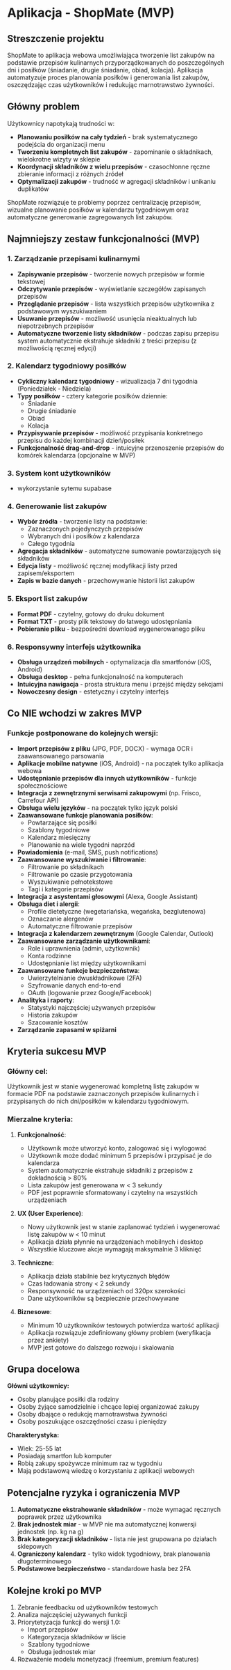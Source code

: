 # Aplikacja - ShopMate (MVP)

## Streszczenie projektu
ShopMate to aplikacja webowa umożliwiająca tworzenie list zakupów na podstawie przepisów kulinarnych przyporządkowanych do poszczególnych dni i posiłków (śniadanie, drugie śniadanie, obiad, kolacja).
Aplikacja automatyzuje proces planowania posiłków i generowania list zakupów, oszczędzając czas użytkowników i redukując marnotrawstwo żywności.

## Główny problem

Użytkownicy napotykają trudności w:
- **Planowaniu posiłków na cały tydzień** - brak systematycznego podejścia do organizacji menu
- **Tworzeniu kompletnych list zakupów** - zapominanie o składnikach, wielokrotne wizyty w sklepie
- **Koordynacji składników z wielu przepisów** - czasochłonne ręczne zbieranie informacji z różnych źródeł
- **Optymalizacji zakupów** - trudność w agregacji składników i unikaniu duplikatów

ShopMate rozwiązuje te problemy poprzez centralizację przepisów, wizualne planowanie posiłków w kalendarzu tygodniowym oraz automatyczne generowanie zagregowanych list zakupów.

## Najmniejszy zestaw funkcjonalności (MVP)

### 1. Zarządzanie przepisami kulinarnymi
- **Zapisywanie przepisów** - tworzenie nowych przepisów w formie tekstowej
- **Odczytywanie przepisów** - wyświetlanie szczegółów zapisanych przepisów
- **Przeglądanie przepisów** - lista wszystkich przepisów użytkownika z podstawowym wyszukiwaniem
- **Usuwanie przepisów** - możliwość usunięcia nieaktualnych lub niepotrzebnych przepisów
- **Automatyczne tworzenie listy składników** - podczas zapisu przepisu system automatycznie ekstrahuje składniki z treści przepisu (z możliwością ręcznej edycji)

### 2. Kalendarz tygodniowy posiłków
- **Cykliczny kalendarz tygodniowy** - wizualizacja 7 dni tygodnia (Poniedziałek - Niedziela)
- **Typy posiłków** - cztery kategorie posiłków dziennie:
  - Śniadanie
  - Drugie śniadanie
  - Obiad
  - Kolacja
- **Przypisywanie przepisów** - możliwość przypisania konkretnego przepisu do każdej kombinacji dzień/posiłek
- **Funkcjonalność drag-and-drop** - intuicyjne przenoszenie przepisów do komórek kalendarza (opcjonalne w MVP)

### 3. System kont użytkowników
-  wykorzystanie sytemu supabase 


### 4. Generowanie list zakupów
- **Wybór źródła** - tworzenie listy na podstawie:
  - Zaznaczonych pojedynczych przepisów
  - Wybranych dni i posiłków z kalendarza
  - Całego tygodnia
- **Agregacja składników** - automatyczne sumowanie powtarzających się składników
- **Edycja listy** - możliwość ręcznej modyfikacji listy przed zapisem/eksportem
- **Zapis w bazie danych** - przechowywanie historii list zakupów

### 5. Eksport list zakupów
- **Format PDF** - czytelny, gotowy do druku dokument
- **Format TXT** - prosty plik tekstowy do łatwego udostępniania
- **Pobieranie pliku** - bezpośredni download wygenerowanego pliku

### 6. Responsywny interfejs użytkownika
- **Obsługa urządzeń mobilnych** - optymalizacja dla smartfonów (iOS, Android)
- **Obsługa desktop** - pełna funkcjonalność na komputerach
- **Intuicyjna nawigacja** - prosta struktura menu i przejść między sekcjami
- **Nowoczesny design** - estetyczny i czytelny interfejs

## Co NIE wchodzi w zakres MVP

### Funkcje postponowane do kolejnych wersji:
- **Import przepisów z pliku** (JPG, PDF, DOCX) - wymaga OCR i zaawansowanego parsowania
- **Aplikacje mobilne natywne** (iOS, Android) - na początek tylko aplikacja webowa
- **Udostępnianie przepisów dla innych użytkowników** - funkcje społecznościowe
- **Integracja z zewnętrznymi serwisami zakupowymi** (np. Frisco, Carrefour API)
- **Obsługa wielu języków** - na początek tylko język polski
- **Zaawansowane funkcje planowania posiłków**:
  - Powtarzające się posiłki
  - Szablony tygodniowe
  - Kalendarz miesięczny
  - Planowanie na wiele tygodni naprzód
- **Powiadomienia** (e-mail, SMS, push notifications)
- **Zaawansowane wyszukiwanie i filtrowanie**:
  - Filtrowanie po składnikach
  - Filtrowanie po czasie przygotowania
  - Wyszukiwanie pełnotekstowe
  - Tagi i kategorie przepisów
- **Integracja z asystentami głosowymi** (Alexa, Google Assistant)
- **Obsługa diet i alergii**:
  - Profile dietetyczne (wegetariańska, wegańska, bezglutenowa)
  - Oznaczanie alergenów
  - Automatyczne filtrowanie przepisów
- **Integracja z kalendarzem zewnętrznym** (Google Calendar, Outlook)
- **Zaawansowane zarządzanie użytkownikami**:
  - Role i uprawnienia (admin, użytkownik)
  - Konta rodzinne
  - Udostępnianie list między użytkownikami
- **Zaawansowane funkcje bezpieczeństwa**:
  - Uwierzytelnianie dwuskładnikowe (2FA)
  - Szyfrowanie danych end-to-end
  - OAuth (logowanie przez Google/Facebook)
- **Analityka i raporty**:
  - Statystyki najczęściej używanych przepisów
  - Historia zakupów
  - Szacowanie kosztów
- **Zarządzanie zapasami w spiżarni**

## Kryteria sukcesu MVP

### Główny cel:
Użytkownik jest w stanie wygenerować kompletną listę zakupów w formacie PDF na podstawie zaznaczonych przepisów kulinarnych i przypisanych do nich dni/posiłków w kalendarzu tygodniowym.

### Mierzalne kryteria:
1. **Funkcjonalność**:
   - Użytkownik może utworzyć konto, zalogować się i wylogować
   - Użytkownik może dodać minimum 5 przepisów i przypisać je do kalendarza
   - System automatycznie ekstrahuje składniki z przepisów z dokładnością > 80%
   - Lista zakupów jest generowana w < 3 sekundy
   - PDF jest poprawnie sformatowany i czytelny na wszystkich urządzeniach

2. **UX (User Experience)**:
   - Nowy użytkownik jest w stanie zaplanować tydzień i wygenerować listę zakupów w < 10 minut
   - Aplikacja działa płynnie na urządzeniach mobilnych i desktop
   - Wszystkie kluczowe akcje wymagają maksymalnie 3 kliknięć

3. **Techniczne**:
   - Aplikacja działa stabilnie bez krytycznych błędów
   - Czas ładowania strony < 2 sekundy
   - Responsywność na urządzeniach od 320px szerokości
   - Dane użytkowników są bezpiecznie przechowywane

4. **Biznesowe**:
   - Minimum 10 użytkowników testowych potwierdza wartość aplikacji
   - Aplikacja rozwiązuje zdefiniowany główny problem (weryfikacja przez ankiety)
   - MVP jest gotowe do dalszego rozwoju i skalowania

## Grupa docelowa

**Główni użytkownicy:**
- Osoby planujące posiłki dla rodziny
- Osoby żyjące samodzielnie i chcące lepiej organizować zakupy
- Osoby dbające o redukcję marnotrawstwa żywności
- Osoby poszukujące oszczędności czasu i pieniędzy

**Charakterystyka:**
- Wiek: 25-55 lat
- Posiadają smartfon lub komputer
- Robią zakupy spożywcze minimum raz w tygodniu
- Mają podstawową wiedzę o korzystaniu z aplikacji webowych

## Potencjalne ryzyka i ograniczenia MVP

1. **Automatyczne ekstrahowanie składników** - może wymagać ręcznych poprawek przez użytkownika
2. **Brak jednostek miar** - w MVP nie ma automatycznej konwersji jednostek (np. kg na g)
3. **Brak kategoryzacji składników** - lista nie jest grupowana po działach sklepowych
4. **Ograniczony kalendarz** - tylko widok tygodniowy, brak planowania długoterminowego
5. **Podstawowe bezpieczeństwo** - standardowe hasła bez 2FA

## Kolejne kroki po MVP

1. Zebranie feedbacku od użytkowników testowych
2. Analiza najczęściej używanych funkcji
3. Priorytetyzacja funkcji do wersji 1.0:
   - Import przepisów
   - Kategoryzacja składników w liście
   - Szablony tygodniowe
   - Obsługa jednostek miar
4. Rozważenie modelu monetyzacji (freemium, premium features)
